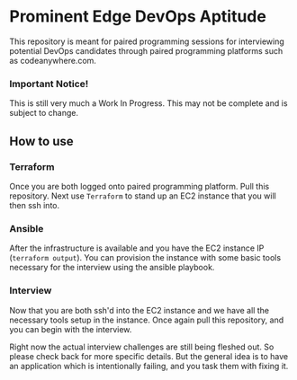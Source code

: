 # Prominent Edge DevOps Aptitude

This repository is meant for paired programming sessions for interviewing potential
DevOps candidates through paired programming platforms such as codeanywhere.com.

### Important Notice!

This is still very much a Work In Progress. This may not be complete and is subject
to change.


## How to use


### Terraform

Once you are both logged onto paired programming platform. Pull this repository.
Next use `Terraform` to stand up an EC2 instance that you will then ssh into.


### Ansible

After the infrastructure is available and you have the EC2 instance IP (`terraform
output`). You can provision the instance with some basic tools necessary for the
interview using the ansible playbook.


### Interview

Now that you are both ssh'd into the EC2 instance and we have all the necessary
tools setup in the instance. Once again pull this repository, and you can begin
with the interview.

Right now the actual interview challenges are still being fleshed out. So please
check back for more specific details. But the general idea is to have an application
which is intentionally failing, and you task them with fixing it.
